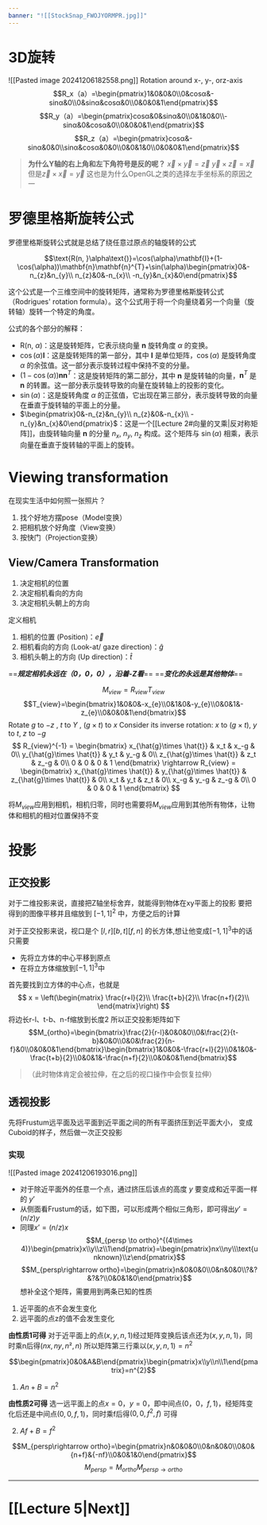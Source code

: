 ```yaml
---
banner: "![[StockSnap_FWOJYORMPR.jpg]]"
---
```

# 3D旋转
![[Pasted image 20241206182558.png]]
Rotation around x-, y-, orz-axis
$$R_x（a）=\begin{pmatrix}1&0&0&0\\0&cosα&-sinα&0\\0&sinα&cosα&0\\0&0&0&1\end{pmatrix}$$
$$R_y（a）=\begin{pmatrix}cosα&0&sinα&0\\0&1&0&0\\-sinα&0&cosα&0\\0&0&0&1\end{pmatrix}$$
$$R_z（a）=\begin{pmatrix}cosα&-sinα&0&0\\sinα&cosα&0&0\\0&0&1&0\\0&0&0&1\end{pmatrix}$$
> **为什么Y轴的右上角和左下角符号是反的呢？**
> 	$\vec{x}\times \vec{y}= \vec{z}$   $\vec{y} \times \vec{z}=\vec{x}$
> 	但是$\vec{z} \times \vec{x}=\vec{y}$
> 	这也是为什么OpenGL之类的选择左手坐标系的原因之一

# **罗德里格斯旋转公式**
罗德里格斯旋转公式就是总结了绕任意过原点的轴旋转的公式

$$\text{R(n, }\alpha\text{)}=\cos(\alpha)\mathbf{I}+(1-\cos(\alpha))\mathbf{n}\mathbf{n}^{T}+\sin(\alpha)\begin{pmatrix}0&-n_{z}&n_{y}\\ n_{z}&0&-n_{x}\\ -n_{y}&n_{x}&0\end{pmatrix}$$

这个公式是一个三维空间中的旋转矩阵，通常称为罗德里格斯旋转公式（Rodrigues' rotation formula）。这个公式用于将一个向量绕着另一个向量（旋转轴）旋转一个特定的角度。

公式的各个部分的解释：
- $\text{R(n, }\alpha\text{)}$：这是旋转矩阵，它表示绕向量 $\mathbf{n}$ 旋转角度 $\alpha$ 的变换。
- $\cos(\alpha)\mathbf{I}$：这是旋转矩阵的第一部分，其中 $\mathbf{I}$ 是单位矩阵，$\cos(\alpha)$ 是旋转角度 $\alpha$ 的余弦值。这一部分表示旋转过程中保持不变的分量。
- $(1-\cos(\alpha))\mathbf{n}\mathbf{n}^{T}$：这是旋转矩阵的第二部分，其中 $\mathbf{n}$ 是旋转轴的向量，$\mathbf{n}^{T}$ 是 $\mathbf{n}$ 的转置。这一部分表示旋转导致的向量在旋转轴上的投影的变化。
- $\sin(\alpha)$：这是旋转角度 $\alpha$ 的正弦值，它出现在第三部分，表示旋转导致的向量在垂直于旋转轴的平面上的分量。
- $\begin{pmatrix}0&-n_{z}&n_{y}\\ n_{z}&0&-n_{x}\\ -n_{y}&n_{x}&0\end{pmatrix}$：这是一个[[Lecture 2#向量的叉乘|反对称矩阵]]，由旋转轴向量 $\mathbf{n}$ 的分量 $n_{x}$, $n_{y}$, $n_{z}$ 构成。这个矩阵与 $\sin(\alpha)$ 相乘，表示向量在垂直于旋转轴的平面上的旋转。
# Viewing transformation
在现实生活中如何照一张照片？
1. 找个好地方摆pose（Model变换）
2. 把相机放个好角度（View变换）
3. 按快门（Projection变换）

## View/Camera Transformation

1. 决定相机的位置
2. 决定相机看向的方向
3. 决定相机头朝上的方向

定义相机
1. 相机的位置 (Position)：$\vec{e}$
2. 相机看向的方向 (Look-at/ gaze direction)：$\hat{g}$
3. 相机头朝上的方向 (Up direction)：$\hat{t}$

==***规定相机永远在（0，0，0），沿着-Z看***==
==***变化的永远是其他物体***==



$$M_{view}=R_{view}T_{view}$$
$$T_{view}=\begin{bmatrix}1&0&0&-x_{e}\\0&1&0&-y_{e}\\0&0&1&-z_{e}\\0&0&0&1\end{bmatrix}$$
Rotate $g$ to $-z$ , $t$ to $Y$ , $(g\times{t})$ to $x$
Consider its inverse rotation: $x$ to $(g \times t)$, $y$ to $t$, $z$ to $-g$ 
$$
R_{view}^{-1} = \begin{bmatrix}
 x_{\hat{g}\times \hat{t}} & x_t & x_-g & 0\\
 y_{\hat{g}\times \hat{t}} & y_t & y_-g & 0\\
 z_{\hat{g}\times \hat{t}} & z_t & z_-g & 0\\
 0 & 0 & 0 & 1
\end{bmatrix} \rightarrow 
R_{view} = \begin{bmatrix}
 x_{\hat{g}\times \hat{t}} & y_{\hat{g}\times \hat{t}} & z_{\hat{g}\times \hat{t}} & 0\\
 x_t & y_t & z_t & 0\\
 x_-g & y_-g & z_-g & 0\\
 0 & 0 & 0 & 1
\end{bmatrix}
$$

将$M_{view}$应用到相机，相机归零，同时也需要将$M_{view}$应用到其他所有物体，让物体和相机的相对位置保持不变
# 投影
## 正交投影
对于二维投影来说，直接把Z轴坐标舍弃，就能得到物体在xy平面上的投影
要把得到的图像平移并且缩放到 $[-1,1]^2$ 中，方便之后的计算

对于正交投影来说，视口是个 $[l,r][b,t][f,n]$ 的长方体,想让他变成$[-1,1]^3$中的话只需要

- 先将立方体的中心平移到原点
- 在将立方体缩放到$[-1,1]^3$中

首先要找到立方体的中心点，也就是
$$
x = \left(\begin{matrix}
\frac{r+l}{2}\\
\frac{t+b}{2}\\
\frac{n+f}{2}\\
\end{matrix}\right)
$$
将边长r-l、t-b、n-f缩放到长度2
所以正交投影矩阵如下
$$M_{ortho}=\begin{bmatrix}\frac{2}{r-l}&0&0&0\\0&\frac{2}{t-b}&0&0\\0&0&\frac{2}{n-f}&0\\0&0&0&1\end{bmatrix}\begin{bmatrix}1&0&0&-\frac{r+l}{2}\\0&1&0&-\frac{t+b}{2}\\0&0&1&-\frac{n+f}{2}\\0&0&0&1\end{bmatrix}$$
>（此时物体肯定会被拉伸，在之后的视口操作中会恢复拉伸）

## 透视投影
先将Frustum远平面及远平面到近平面之间的所有平面挤压到近平面大小，
变成Cuboid的样子，然后做一次正交投影

### 实现
![[Pasted image 20241206193016.png]]
- 对于除近平面外的任意一个点，通过挤压后该点的高度 $y$ 要变成和近平面一样的 $y’$
- 从侧面看Frustum的话，如下图，可以形成两个相似三角形，即可得出$y’=(n/z)y$
- 同理$x’=(n/z)x$
$$M_{persp \to ortho}^{(4\times 4)}\begin{pmatrix}x\\y\\z\\1\end{pmatrix}=\begin{pmatrix}nx\\ny\\\text{unknown}\\z\end{pmatrix}$$
$$M_{persp\rightarrow ortho}=\begin{pmatrix}n&0&0&0\\0&n&0&0\\?&?&?&?\\0&0&1&0\end{pmatrix}$$
想补全这个矩阵，需要用到两条已知的性质
1. 近平面的点不会发生变化
2. 远平面的点z的值不会发生变化


**由性质1可得**
对于近平面上的点$(x,y,n,1)$经过矩阵变换后该点还为$(x,y,n,1)$，同时乘n后得$(nx,ny,n²,n)$
所以矩阵第三行乘以$(x,y,n,1)= n^2$

$$\begin{pmatrix}0&0&A&B\end{pmatrix}\begin{pmatrix}x\\y\\n\\1\end{pmatrix}=n^{2}$$
1. $An+B=n^2$


**由性质2可得**
选一远平面上的点$x=0，y=0$，即中间点$(0，0，f,1)$，经矩阵变化后还是中间点$(0,0,f,1)$，同时乘f后得$(0,0,f^2,f)$
可得

2. $Af+B=f^2$


$$M_{persp\rightarrow ortho}=\begin{pmatrix}n&0&0&0\\0&n&0&0\\0&0&{n+f}&{-nf}\\0&0&1&0\end{pmatrix}$$
$$M_{persp}=M_{ortho}M_{persp\rightarrow ortho}$$
___
# [[Lecture 5|Next]]